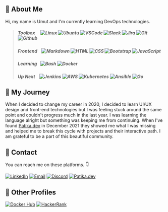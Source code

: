 ## :necktie: About Me

Hi, my name is Umut and I'm currently learning DevOps technologies.

> ##### *Toolbox* &nbsp;&nbsp;&nbsp; ![Linux][#linux] ![Ubuntu][#Ubuntu] ![VSCode][#VSCode] ![Slack][#slack] ![Jira][#jira-software] ![Git][#git] ![Github][#github]
>
> ##### *Frontend* &nbsp;&nbsp; ![Markdown][#Markdown] ![HTML][#HTML] ![CSS][#CSS] ![Bootstrap][#bootstrap] ![JavaScript][#javascript]
>
> ##### *Learning* &nbsp; ![Bash][#bash] ![Docker][#docker]
>
> ##### *Up Next* &nbsp;&nbsp; ![Jenkins][#jenkins] ![AWS][#aws] ![Kubernetes][#kubernetes] ![Ansible][#ansible] ![Go][#go]

## :bicyclist: My Journey

When I decided to change my career in 2020, I decided to learn UI/UX design and front-end technologies but I was feeling stuck around the same point and couldn't progress much in the last year. I was learning the language alright but something was keeping me from continuing. When I've found [Patika.dev](https://www.patika.dev/) in December 2021 they showed me what I was missing and helped me to break this cycle with projects and their interactive path. I am grateful to be a part of this beautiful community.

## :email: Contact

You can reach me on these platforms. :point_down:

[![LinkedIn][#linkedin]][@linkedin] [![Email][#gmail]][@gmail] [![Discord][#discord]][@discord] [![Patika.dev][#patika]][@patika]

## :pushpin: Other Profiles

[![Docker Hub][#dockerhub]][@dockerhub]
[![HackerRank][#hackerrank]][@hackerrank]





<!-- BADGE INDEX -->

<!-- TECH -->
[#git]: https://img.shields.io/badge/Git-E44C30?style=flat&logo=git&logoColor=white
[#github]: https://img.shields.io/badge/GitHub-100000?style=flat&logo=github&logoColor=white
[#gitlab]: https://img.shields.io/badge/GitLab-330F63?style=flat&logo=gitlab&logoColor=white
[#markdown]: https://img.shields.io/badge/Markdown-000000?style=flat&logo=markdown&logoColor=white
[#html]: https://img.shields.io/badge/HTML5-E34F26?style=flat&logo=html5&logoColor=white
[#css]: https://img.shields.io/badge/CSS3-1572B6?style=flat&logo=css3&logoColor=white
[#bootstrap]: https://img.shields.io/badge/Bootstrap-563D7C?style=flat&logo=bootstrap&logoColor=white
[#javascript]: https://img.shields.io/badge/JavaScript-323330?style=flat&logo=javascript&logoColor=F7DF1E
[#typescript]: https://img.shields.io/badge/TypeScript-007ACC?style=flat&logo=typescript&logoColor=white
[#react]: https://img.shields.io/badge/React-20232A?style=flat&logo=react&logoColor=61DAFB
[#nodejs]: https://img.shields.io/badge/Node.js-339933?style=flat&logo=nodedotjs&logoColor=white
[#go]: https://img.shields.io/badge/Go-00ADD8?style=flat&logo=go&logoColor=white

[#bash]: https://img.shields.io/badge/Bash-4EAA25?style=flat&logo=GNU%20Bash&logoColor=white
[#linux]: https://img.shields.io/badge/Linux-FCC624?style=flat&logo=linux&logoColor=black
[#ubuntu]: https://img.shields.io/badge/Ubuntu-3D185E?style=flat&logo=ubuntu&logoColor=orange
[#vscode]: https://img.shields.io/badge/VS%20Code-0078D4?style=flat&logo=visual%20studio%20code&logoColor=white

[#jira-software]: https://img.shields.io/badge/Jira%20Software-0052CC?style=flat&logo=JiraSoftware&logoColor=white
[#slack]: https://img.shields.io/badge/Slack-4A154B?style=flat&logo=slack&logoColor=white

[#jenkins]: https://img.shields.io/badge/Jenkins-D24939?style=flat&logo=Jenkins&logoColor=white
[#aws]: https://img.shields.io/badge/AWS-FF9900?style=flat&logo=amazonaws&logoColor=black
[#docker]: https://img.shields.io/badge/Docker-2CA5E0?style=flat&logo=docker&logoColor=white
[#kubernetes]: https://img.shields.io/badge/Kubernetes-326ce5.svg?&style=flat&logo=kubernetes&logoColor=white
[#ansible]: https://img.shields.io/badge/Ansible-000000?style=flat&logo=ansible&logoColor=white
[#terraform]: https://img.shields.io/badge/Terraform-7B42BC?style=flat&logo=terraform&logoColor=white

[#adobexd]: https://img.shields.io/badge/Adobe%20XD-470137?style=flat&logo=Adobe%20XD&logoColor=#FF61F6
[#photoshop]: https://img.shields.io/badge/Adobe%20PS-31A8FF?style=flat&logo=Adobe%20Photoshop&logoColor=black

<!-- SOCIALS -->
[#linkedin]: https://img.shields.io/badge/LinkedIn-0077B5?style=flat&logo=linkedin&logoColor=white
[#gmail]: https://img.shields.io/badge/Gmail-D14836?style=flat&logo=gmail&logoColor=white
[#discord]: https://img.shields.io/badge/Discord-7289DA?style=flat&logo=discord&logoColor=white
[#patika]: https://img.shields.io/badge/Patika.dev-FABE55?style=flat
[#stackoverflow]: https://img.shields.io/badge/Stack_Overflow-FE7A16?style=flat&logo=stack-overflow&logoColor=white

<!-- OTHERS -->
[#dockerhub]: https://img.shields.io/badge/Docker%20Hub-294356?style=flat&logo=docker&logoColor=white
[#hackerrank]: https://img.shields.io/badge/-Hackerrank-2EC866?style=flat&logo=HackerRank&logoColor=white
[#coderbyte]: https://img.shields.io/badge/-Coderbyte-1BC3CA?style=flat
[#leetcode]: https://img.shields.io/badge/-LeetCode-FFA116?style=flat&logo=LeetCode&logoColor=black

<!-- URL INDEX -->

<!-- SOCIALS -->
[@linkedin]: https://www.linkedin.com/in/hasanumutyagci/
[@gmail]: mailto:hasanumutyagci@gmail.com "Send me an email!"
[@discord]: https://discordapp.com/users/336617881985089537 "Contact me on Discord"
[@patika]: https://app.patika.dev/huyagci
[@stackoverflow]: https://stackoverflow.com/users/18004051/huyagci

<!-- OTHERS-->
[@dockerhub]: https://hub.docker.com/u/huyagci
[@hackerrank]: https://www.hackerrank.com/huyagci
[@coderbyte]: https://coderbyte.com/profile/huyagci
[@leetcode]: https://leetcode.com/huyagci





<!-- Table Design

###### Toolbox ![Markdown][#markdown] ![HTML5][#html] ![CSS3][#css] ![Bootstrap][#bootstrap]
###### Learning ![Javascript][#javascript] ![Adobe XD][#adobexd]
###### Up Next ![Typescript][#typescript] ![React][#react] ![Node.js][#nodejs]

| Toolbox      | ![Markdown][#markdown] ![HTML5][#html] ![CSS3][#css] ![Bootstrap][#bootstrap] |
| :----------  | :---------------------------------------------------------------------------- |
| **Learning** | ![Javascript][#javascript] ![Adobe XD][#adobexd]                              |
| **Up Next**  | ![Typescript][#typescript] ![React][#react] ![Node.js][#nodejs]               |

-->
